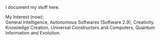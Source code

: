 I document my stuff here.

My Interest (now):  
General Intelligence, Autonomous Softwares (Software 2.9), Creativity.  
Knowledge Creation, Universal Constructors and Computers, Quantum Information and Evolution.
